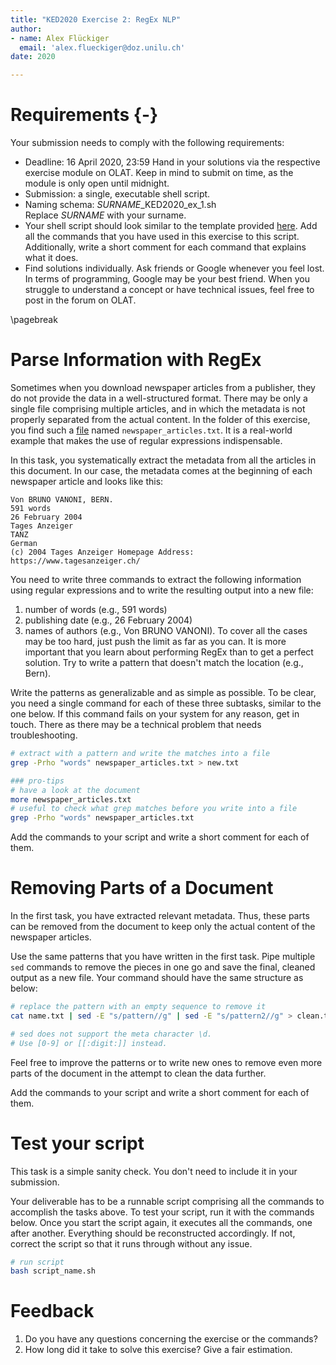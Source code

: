 ```yaml
---
title: "KED2020 Exercise 2: RegEx NLP"
author:  
- name: Alex Flückiger
  email: 'alex.flueckiger@doz.unilu.ch'
date: 2020

---
```




# Requirements {-}

Your submission needs to comply with the following requirements:

- Deadline: 16 April 2020, 23:59
  Hand in your solutions via the respective exercise module on OLAT. Keep in mind to submit on time, as the module is only open until midnight.
- Submission: a single, executable shell script. 
- Naming schema: *SURNAME*_KED2020_ex_1.sh   
  Replace *SURNAME* with your surname. 
- Your shell script should look similar to the template provided [here](https://aflueckiger.github.io/KED2020/). Add all the commands that you have used in this exercise to this script. Additionally, write a short comment for each command that explains what it does.
- Find solutions individually. Ask friends or Google whenever you feel lost. In terms of programming, Google may be your best friend. When you struggle to understand a concept or have technical issues, feel free to post in the forum on OLAT.


\pagebreak 
# Parse Information with RegEx

Sometimes when you download newspaper articles from a publisher, they do not provide the data in a well-structured format. There may be only a single file comprising multiple articles, and in which the metadata is not properly separated from the actual content. In the folder of this exercise, you find such a [file](https://aflueckiger.github.io/KED2020/exercises/exercise_2/newspaper_articles.txt) named `newspaper_articles.txt`. It is a real-world example that makes the use of regular expressions indispensable.

In this task, you systematically extract the metadata from all the articles in this document. In our case, the metadata comes at the beginning of each newspaper article and looks like this:

```
Von BRUNO VANONI, BERN.
591 words
26 February 2004
Tages Anzeiger
TANZ
German
(c) 2004 Tages Anzeiger Homepage Address: https://www.tagesanzeiger.ch/
```



You need to write three commands to extract the following information using regular expressions and to write the resulting output into a new file:

1. number of words (e.g., 591 words)
2. publishing date (e.g., 26 February 2004)
3. names of authors (e.g., Von BRUNO VANONI). To cover all the cases may be too hard, just push the limit as far as you can. It is more important that you learn about performing RegEx than to get a perfect solution. Try to write a pattern that doesn't match the location (e.g., Bern).

Write the patterns as generalizable and as simple as possible. To be clear, you need a single command for each of these three subtasks, similar to the one below. If this command fails on your system for any reason, get in touch. There as there may be a technical problem that needs troubleshooting.

```bash
# extract with a pattern and write the matches into a file
grep -Prho "words" newspaper_articles.txt > new.txt

### pro-tips
# have a look at the document
more newspaper_articles.txt
# useful to check what grep matches before you write into a file
grep -Prho "words" newspaper_articles.txt
```

Add the commands to your script and write a short comment for each of them.

# Removing Parts of a Document

In the first task, you have extracted relevant metadata. Thus, these parts can be removed from the document to keep only the actual content of the newspaper articles.

Use the same patterns that you have written in the first task. Pipe multiple `sed` commands to remove the pieces in one go and save the final, cleaned output as a new file. Your command should have the same structure as below:

```bash
# replace the pattern with an empty sequence to remove it
cat name.txt | sed -E "s/pattern//g" | sed -E "s/pattern2//g" > clean.txt

# sed does not support the meta character \d. 
# Use [0-9] or [[:digit:]] instead.
```

Feel free to improve the patterns or to write new ones to remove even more parts of the document in the attempt to clean the data further.

Add the commands to your script and write a short comment for each of them.



# Test your script
This task is a simple sanity check. You don't need to include it in your submission.

Your deliverable has to be a runnable script comprising all the commands to accomplish the tasks above. To test your script, run it with the commands below. Once you start the script again, it executes all the commands, one after another. Everything should be reconstructed accordingly. If not, correct the script so that it runs through without any issue.

```bash
# run script
bash script_name.sh
```



# Feedback

1. Do you have any questions concerning the exercise or the commands?
2. How long did it take to solve this exercise? Give a fair estimation.